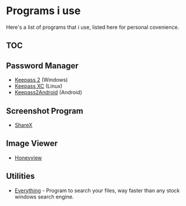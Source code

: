 # Programs i use
Here's a list of programs that i use, listed here for personal covenience.
## TOC

## Password Manager
* [Keepass 2](https://keepass.info/) (Windows)
* [Keepass XC](https://keepassxc.org/) (Linux)
* [Keepass2Android](https://play.google.com/store/apps/details?id=keepass2android.keepass2android) (Android)

## Screenshot Program
* [ShareX](https://getsharex.com/)

## Image Viewer
* [Honeyview](http://www.bandisoft.com/honeyview/)

## Utilities
* [Everything](https://www.voidtools.com/) - Program to search your files, way faster than any stock windows search engine.
